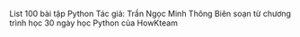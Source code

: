 List 100 bài tập Python
Tác giả: Trần Ngọc Minh Thông
Biên soạn từ chương trình học 30 ngày học Python của HowKteam
